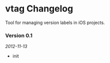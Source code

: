 # vtag Changelog
Tool for managing version labels in iOS projects.

### Version 0.1 
*2012-11-13*

- init